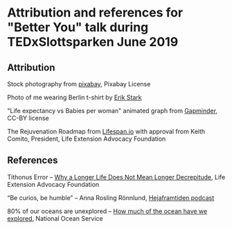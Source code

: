 # Attribution and references for "Better You" talk during TEDxSlottsparken June 2019

## Attribution

Stock photography from [pixabay](https://pixabay.com/service/license/), Pixabay License

Photo of me wearing Berlin t-shirt by [Erik Stark](https://www.eriksbilder.com)

"Life expectancy vs Babies per woman" animated graph from [Gapminder](https://www.gapminder.org/tools/#$state$marker$axis_x$which=children_per_woman_total_fertility&domainMin:null&domainMax:null&zoomedMin:null&zoomedMax:null&scaleType=linear&spaceRef:null;;;&chart-type=bubbles), CC-BY license

The Rejuvenation Roadmap from [Lifespan.io](https://www.lifespan.io/the-rejuvenation-roadmap/) with approval from Keith Comito, President, Life Extension Advocacy Foundation


## References

Tithonus Error – [Why a Longer Life Does Not Mean Longer Decrepitude](https://www.leafscience.org/why-a-longer-life-does-not-mean-longer-decrepitude/), Life Extension Advocacy Foundation

“Be curios, be humble” – Anna Rosling Rönnlund, [Hejaframtiden podcast](http://hejaframtiden.se/heja-framtiden-podcast-60-anna-rosling-ronnlund/)

80% of our oceans are unexplored – [How much of the ocean have we explored](https://oceanservice.noaa.gov/facts/exploration.html), National Ocean Service
